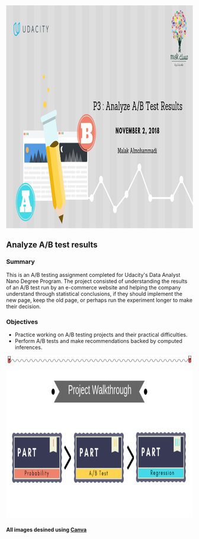 <p align="center">
  <img src="Source/header.png" width="1000" height="600" />
</p>

## Analyze A/B test results

### Summary
This is an A/B testing assignment completed for Udacity's Data Analyst Nano Degree Program. The project consisted of understanding the results of an A/B test run by an e-commerce website and helping the company understand through statistical conclusions, if they should implement the new page, keep the old page, or perhaps run the experiment longer to make their decision.

### Objectives
* Practice working on A/B testing projects and their practical difficulties.
* Perform A/B tests and make recommendations backed by computed inferences.


<p align="center">
  <img src="Source/bar.png"/>
</p>

<p align="center">
  <img src="Source/project.png" width="700" height="400" />
</p>

#### All images desined using [Canva](http://https://www.canva.com) 

